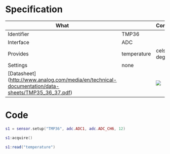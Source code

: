 # Specification

| What         |             | Comments                   |
|--------------|-------------|----------------------------|
| Identifier   | TMP36       |                            |
| Interface    | ADC         |                            |
| Provides     | temperature | celsius degrees            |
| Settings     | none        |                            |
| [Datasheet] (http://www.analog.com/media/en/technical-documentation/data-sheets/TMP35_36_37.pdf)    |             | ![](http://whitecatboard.org/git/tmp36.png)                           |


# Code

```lua
s1 = sensor.setup("TMP36", adc.ADC1, adc.ADC_CH6, 12)

s1:acquire()

s1:read("temperature")
```